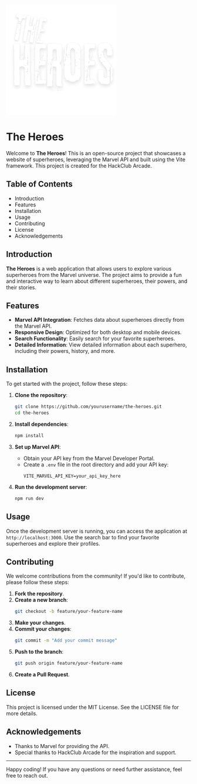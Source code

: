 <img src="./public/the-heroes.svg" width="300" height="300" alt="Logo">

# The Heroes

Welcome to **The Heroes**! This is an open-source project that showcases a website of superheroes, leveraging the Marvel API and built using the Vite framework. This project is created for the HackClub Arcade.

## Table of Contents

- Introduction
- Features
- Installation
- Usage
- Contributing
- License
- Acknowledgements

## Introduction

**The Heroes** is a web application that allows users to explore various superheroes from the Marvel universe. The project aims to provide a fun and interactive way to learn about different superheroes, their powers, and their stories.

## Features

- **Marvel API Integration**: Fetches data about superheroes directly from the Marvel API.
- **Responsive Design**: Optimized for both desktop and mobile devices.
- **Search Functionality**: Easily search for your favorite superheroes.
- **Detailed Information**: View detailed information about each superhero, including their powers, history, and more.

## Installation

To get started with the project, follow these steps:

1. **Clone the repository**:
    ```bash
    git clone https://github.com/yourusername/the-heroes.git
    cd the-heroes
    ```

2. **Install dependencies**:
    ```bash
    npm install
    ```

3. **Set up Marvel API**:
    - Obtain your API key from the Marvel Developer Portal.
    - Create a `.env` file in the root directory and add your API key:
        ```env
        VITE_MARVEL_API_KEY=your_api_key_here
        ```

4. **Run the development server**:
    ```bash
    npm run dev
    ```

## Usage

Once the development server is running, you can access the application at `http://localhost:3000`. Use the search bar to find your favorite superheroes and explore their profiles.

## Contributing

We welcome contributions from the community! If you'd like to contribute, please follow these steps:

1. **Fork the repository**.
2. **Create a new branch**:
    ```bash
    git checkout -b feature/your-feature-name
    ```
3. **Make your changes**.
4. **Commit your changes**:
    ```bash
    git commit -m "Add your commit message"
    ```
5. **Push to the branch**:
    ```bash
    git push origin feature/your-feature-name
    ```
6. **Create a Pull Request**.

## License

This project is licensed under the MIT License. See the LICENSE file for more details.

## Acknowledgements

- Thanks to Marvel for providing the API.
- Special thanks to HackClub Arcade for the inspiration and support.

---

Happy coding! If you have any questions or need further assistance, feel free to reach out.